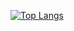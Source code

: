 [![Top Langs](https://github-readme-stats.vercel.app/api/top-langs/?username=chrisarap)](https://github.com/chrisarap/github-readme-stats)
